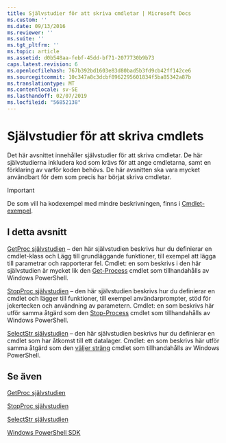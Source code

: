 ```yaml
---
title: Självstudier för att skriva cmdletar | Microsoft Docs
ms.custom: ''
ms.date: 09/13/2016
ms.reviewer: ''
ms.suite: ''
ms.tgt_pltfrm: ''
ms.topic: article
ms.assetid: d0b548aa-febf-45dd-bf71-2077730b9b73
caps.latest.revision: 6
ms.openlocfilehash: 767b392bd1603e83d80bad5b3fd9cb42ff142ce6
ms.sourcegitcommit: 10c347a8c3dcbf8962295601834f5ba85342a87b
ms.translationtype: MT
ms.contentlocale: sv-SE
ms.lasthandoff: 02/07/2019
ms.locfileid: "56852138"
---
```

# <a name="tutorials-for-writing-cmdlets"></a>Självstudier för att skriva cmdlets

Det här avsnittet innehåller självstudier för att skriva cmdletar. De här självstudierna inkludera kod som krävs för att ange cmdletarna, samt en förklaring av varför koden behövs. De här avsnitten ska vara mycket användbart för dem som precis har börjat skriva cmdletar.

> [!IMPORTANT]
> De som vill ha kodexempel med mindre beskrivningen, finns i [Cmdlet-exempel](./cmdlet-samples.md).

## <a name="in-this-section"></a>I detta avsnitt

[GetProc självstudien](./getproc-tutorial.md) – den här självstudien beskrivs hur du definierar en cmdlet-klass och Lägg till grundläggande funktioner, till exempel att lägga till parametrar och rapporterar fel. Cmdlet: en som beskrivs i den här självstudien är mycket lik den [Get-Process](/powershell/module/Microsoft.PowerShell.Management/Get-Process) cmdlet som tillhandahålls av Windows PowerShell.

[StopProc självstudien](./stopproc-tutorial.md) – den här självstudien beskrivs hur du definierar en cmdlet och lägger till funktioner, till exempel användarprompter, stöd för jokertecken och användning av parametern. Cmdlet: en som beskrivs här utför samma åtgärd som den [Stop-Process](/powershell/module/Microsoft.PowerShell.Management/Stop-Process) cmdlet som tillhandahålls av Windows PowerShell.

[SelectStr självstudien](./selectstr-tutorial.md) – den här självstudien beskrivs hur du definierar en cmdlet som har åtkomst till ett datalager. Cmdlet: en som beskrivs här utför samma åtgärd som den [väljer sträng](/powershell/module/microsoft.powershell.utility/select-string) cmdlet som tillhandahålls av Windows PowerShell.

## <a name="see-also"></a>Se även

[GetProc självstudien](./getproc-tutorial.md)

[StopProc självstudien](./stopproc-tutorial.md)

[SelectStr självstudien](./selectstr-tutorial.md)

[Windows PowerShell SDK](../windows-powershell-reference.md)
